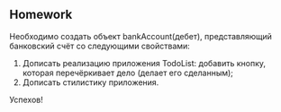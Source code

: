##  Homework

Необходимо создать объект bankAccount(дебет), представляющий банковский счёт со следующими свойствами:

1. Дописать реализацию приложения TodoList: добавить кнопку, которая перечёркивает дело (делает его сделанным);
2. Дописать стилистику приложения.

Успехов!